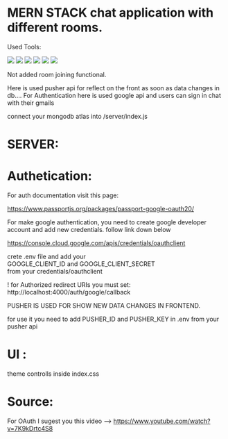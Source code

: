 # MERN STACK chat application with different rooms.

Used Tools:

<img src="https://img.shields.io/badge/react-%2361DAFB.svg?&style=for-the-badge&logo=react&logoColor=black" />
<img src="https://img.shields.io/badge/material--ui-%230081CB.svg?&style=for-the-badge&logo=material-ui&logoColor=white" />
<img src="https://img.shields.io/badge/node.js-%23339933.svg?&style=for-the-badge&logo=node.js&logoColor=white" />
<img src="https://img.shields.io/badge/express-%23000000.svg?&style=for-the-badge&logo=express&logoColor=white" />
<img src="https://img.shields.io/badge/oAuth-%23000000.svg?&style=for-the-badge&logo=oAuth&logoColor=white" />
<img src="https://img.shields.io/badge/Pusher-%230000FF.svg?&style=for-the-badge&logoColor=white" />

Not added room joining functional.

Here is used pusher api for reflect on the front as soon as data changes in db....
For Authentication here is used google api and users can sign in chat with their gmails

connect your mongodb atlas into /server/index.js

# SERVER:
# Authetication: 

  For auth documentation visit this page:
  
  https://www.passportjs.org/packages/passport-google-oauth20/
  
  For make google authentication, you need to create google developer account and add new credentials. follow link down below
  
  https://console.cloud.google.com/apis/credentials/oauthclient
  
  crete .env file and add your    
  GOOGLE_CLIENT_ID and GOOGLE_CLIENT_SECRET    
  from your credentials/oauthclient
  
  ! for Authorized redirect URIs you must set:
  http://localhost:4000/auth/google/callback

PUSHER IS USED FOR SHOW NEW DATA CHANGES IN FRONTEND.

  for use it you need to add PUSHER_ID and PUSHER_KEY in .env from your pusher api

# UI : 

  theme controlls inside index.css
  
# Source:
For OAuth I sugest you this video --> https://www.youtube.com/watch?v=7K9kDrtc4S8
